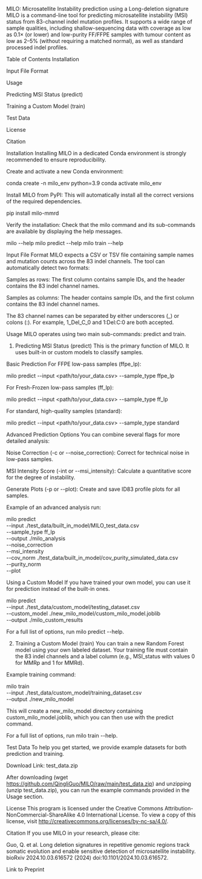 MILO: Microsatellite Instability prediction using a Long-deletion signature
MILO is a command-line tool for predicting microsatellite instability (MSI) status from 83-channel indel mutation profiles. It supports a wide range of sample qualities, including shallow-sequencing data with coverage as low as 0.1× (or lower) and low-purity FF/FFPE samples with tumour content as low as 2–5% (without requiring a matched normal), as well as standard processed indel profiles.

Table of Contents
Installation

Input File Format

Usage

Predicting MSI Status (predict)

Training a Custom Model (train)

Test Data

License

Citation

Installation
Installing MILO in a dedicated Conda environment is strongly recommended to ensure reproducibility.

Create and activate a new Conda environment:

conda create -n milo_env python=3.9
conda activate milo_env

Install MILO from PyPI:
This will automatically install all the correct versions of the required dependencies.

pip install milo-mmrd

Verify the installation:
Check that the milo command and its sub-commands are available by displaying the help messages.

milo --help
milo predict --help
milo train --help

Input File Format
MILO expects a CSV or TSV file containing sample names and mutation counts across the 83 indel channels. The tool can automatically detect two formats:

Samples as rows: The first column contains sample IDs, and the header contains the 83 indel channel names.

Samples as columns: The header contains sample IDs, and the first column contains the 83 indel channel names.

The 83 channel names can be separated by either underscores (_) or colons (:). For example, 1_Del_C_0 and 1:Del:C:0 are both accepted.

Usage
MILO operates using two main sub-commands: predict and train.

1. Predicting MSI Status (predict)
This is the primary function of MILO. It uses built-in or custom models to classify samples.

Basic Prediction
For FFPE low-pass samples (ffpe_lp):

milo predict --input <path/to/your_data.csv> --sample_type ffpe_lp

For Fresh-Frozen low-pass samples (ff_lp):

milo predict --input <path/to/your_data.csv> --sample_type ff_lp

For standard, high-quality samples (standard):

milo predict --input <path/to/your_data.csv> --sample_type standard

Advanced Prediction Options
You can combine several flags for more detailed analysis:

Noise Correction (-c or --noise_correction): Correct for technical noise in low-pass samples.

MSI Intensity Score (-int or --msi_intensity): Calculate a quantitative score for the degree of instability.

Generate Plots (-p or --plot): Create and save ID83 profile plots for all samples.

Example of an advanced analysis run:

milo predict \
    --input ./test_data/built_in_model/MILO_test_data.csv \
    --sample_type ff_lp \
    --output ./milo_analysis \
    --noise_correction \
    --msi_intensity \
    --cov_norm ./test_data/built_in_model/cov_purity_simulated_data.csv \
    --purity_norm \
    --plot

Using a Custom Model
If you have trained your own model, you can use it for prediction instead of the built-in ones.

milo predict \
    --input ./test_data/custom_model/testing_dataset.csv \
    --custom_model ./new_milo_model/custom_milo_model.joblib \
    --output ./milo_custom_results

For a full list of options, run milo predict --help.

2. Training a Custom Model (train)
You can train a new Random Forest model using your own labeled dataset. Your training file must contain the 83 indel channels and a label column (e.g., MSI_status with values 0 for MMRp and 1 for MMRd).

Example training command:

milo train \
    --input ./test_data/custom_model/training_dataset.csv \
    --output ./new_milo_model

This will create a new_milo_model directory containing custom_milo_model.joblib, which you can then use with the predict command.

For a full list of options, run milo train --help.

Test Data
To help you get started, we provide example datasets for both prediction and training.

Download Link: test_data.zip

After downloading (wget https://github.com/QingliGuo/MILO/raw/main/test_data.zip) and unzipping (unzip test_data.zip), you can run the example commands provided in the Usage section.

License
This program is licensed under the Creative Commons Attribution-NonCommercial-ShareAlike 4.0 International License. To view a copy of this license, visit http://creativecommons.org/licenses/by-nc-sa/4.0/.

Citation
If you use MILO in your research, please cite:

Guo, Q. et al. Long deletion signatures in repetitive genomic regions track somatic evolution and enable sensitive detection of microsatellite instability. bioRxiv 2024.10.03.616572 (2024) doi:10.1101/2024.10.03.616572.

Link to Preprint